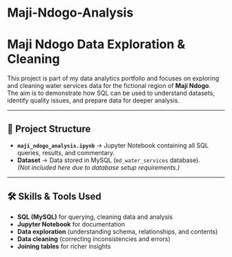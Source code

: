 # Maji-Ndogo-Analysis

# Maji Ndogo Data Exploration & Cleaning

This project is part of my data analytics portfolio and focuses on exploring and cleaning water services data for the fictional region of **Maji Ndogo**.  
The aim is to demonstrate how SQL can be used to understand datasets, identify quality issues, and prepare data for deeper analysis.

---

## 📂 Project Structure
- **`maji_ndogo_analysis.ipynb`** → Jupyter Notebook containing all SQL queries, results, and commentary.
- **Dataset** → Data stored in MySQL (`md_water_services` database).  
  *(Not included here due to database setup requirements.)*

---

## 🛠 Skills & Tools Used
- **SQL (MySQL)** for querying, cleaning data and analysis
- **Jupyter Notebook** for documentation
- **Data exploration** (understanding schema, relationships, and contents)
- **Data cleaning** (correcting inconsistencies and errors)
- **Joining tables** for richer insights
